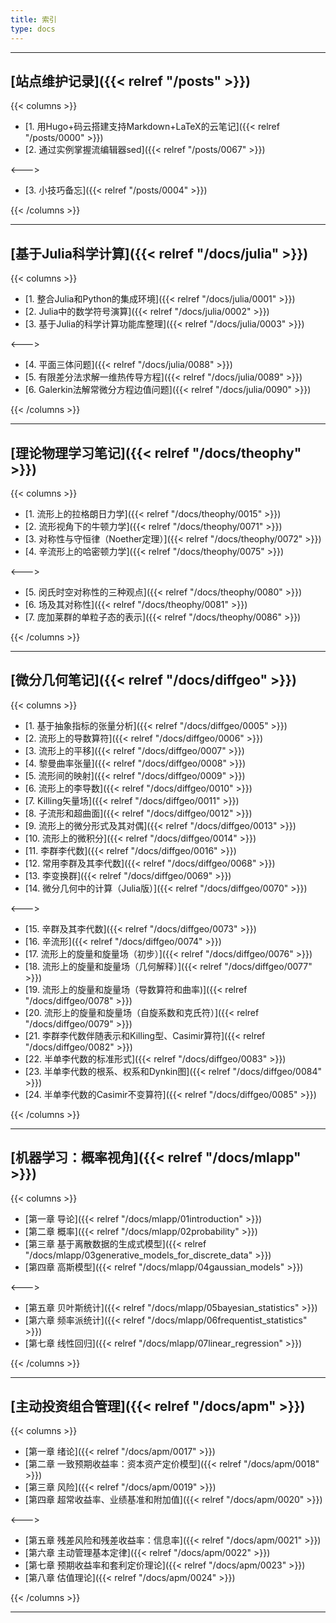 ```yaml
---
title: 索引
type: docs
---
```


----------

## [**站点维护记录**]({{< relref "/posts" >}})

{{< columns >}}


- [1. 用Hugo+码云搭建支持Markdown+LaTeX的云笔记]({{< relref "/posts/0000" >}})  
- [2. 通过实例掌握流编辑器sed]({{< relref "/posts/0067" >}})  

<--->

- [3. 小技巧备忘]({{< relref "/posts/0004" >}})   

{{< /columns >}}

----------

## [**基于Julia科学计算**]({{< relref "/docs/julia" >}}) 

{{< columns >}}

- [1. 整合Julia和Python的集成环境]({{< relref "/docs/julia/0001" >}})  
- [2. Julia中的数学符号演算]({{< relref "/docs/julia/0002" >}}) 
- [3. 基于Julia的科学计算功能库整理]({{< relref "/docs/julia/0003" >}})  

<--->

- [4. 平面三体问题]({{< relref "/docs/julia/0088" >}}) 
- [5. 有限差分法求解一维热传导方程]({{< relref "/docs/julia/0089" >}})    
- [6. Galerkin法解常微分方程边值问题]({{< relref "/docs/julia/0090" >}})  

{{< /columns >}}

----------

## [**理论物理学习笔记**]({{< relref "/docs/theophy" >}})  

{{< columns >}}

- [1. 流形上的拉格朗日力学]({{< relref "/docs/theophy/0015" >}}) 
- [2. 流形视角下的牛顿力学]({{< relref "/docs/theophy/0071" >}})
- [3. 对称性与守恒律（Noether定理）]({{< relref "/docs/theophy/0072" >}})
- [4. 辛流形上的哈密顿力学]({{< relref "/docs/theophy/0075" >}})

<--->
- [5. 闵氏时空对称性的三种观点]({{< relref "/docs/theophy/0080" >}})
- [6. 场及其对称性]({{< relref "/docs/theophy/0081" >}})
- [7. 庞加莱群的单粒子态的表示]({{< relref "/docs/theophy/0086" >}})

{{< /columns >}}

----------

## [**微分几何笔记**]({{< relref "/docs/diffgeo" >}})

{{< columns >}}

- [1. 基于抽象指标的张量分析]({{< relref "/docs/diffgeo/0005" >}})  
- [2. 流形上的导数算符]({{< relref "/docs/diffgeo/0006" >}}) 
- [3. 流形上的平移]({{< relref "/docs/diffgeo/0007" >}})    
- [4. 黎曼曲率张量]({{< relref "/docs/diffgeo/0008" >}})  
- [5. 流形间的映射]({{< relref "/docs/diffgeo/0009" >}})  
- [6. 流形上的李导数]({{< relref "/docs/diffgeo/0010" >}})  
- [7. Killing矢量场]({{< relref "/docs/diffgeo/0011" >}})  
- [8. 子流形和超曲面]({{< relref "/docs/diffgeo/0012" >}})
- [9. 流形上的微分形式及其对偶]({{< relref "/docs/diffgeo/0013" >}})
- [10. 流形上的微积分]({{< relref "/docs/diffgeo/0014" >}}) 
- [11. 李群李代数]({{< relref "/docs/diffgeo/0016" >}})
- [12. 常用李群及其李代数]({{< relref "/docs/diffgeo/0068" >}})
- [13. 李变换群]({{< relref "/docs/diffgeo/0069" >}})
- [14. 微分几何中的计算（Julia版）]({{< relref "/docs/diffgeo/0070" >}})

<--->
  
- [15. 辛群及其李代数]({{< relref "/docs/diffgeo/0073" >}}) 
- [16. 辛流形]({{< relref "/docs/diffgeo/0074" >}})
- [17. 流形上的旋量和旋量场（初步）]({{< relref "/docs/diffgeo/0076" >}})
- [18. 流形上的旋量和旋量场（几何解释）]({{< relref "/docs/diffgeo/0077" >}})
- [19. 流形上的旋量和旋量场（导数算符和曲率)]({{< relref "/docs/diffgeo/0078" >}})
- [20. 流形上的旋量和旋量场（自旋系数和克氏符）]({{< relref "/docs/diffgeo/0079" >}})
- [21. 李群李代数伴随表示和Killing型、Casimir算符]({{< relref "/docs/diffgeo/0082" >}})
- [22. 半单李代数的标准形式]({{< relref "/docs/diffgeo/0083" >}})
- [23. 半单李代数的根系、权系和Dynkin图]({{< relref "/docs/diffgeo/0084" >}})
- [24. 半单李代数的Casimir不变算符]({{< relref "/docs/diffgeo/0085" >}})

{{< /columns >}}

----------

## [**机器学习：概率视角**]({{< relref "/docs/mlapp" >}})

{{< columns >}}

- [第一章 导论]({{< relref "/docs/mlapp/01introduction" >}})
- [第二章 概率]({{< relref "/docs/mlapp/02probability" >}})
- [第三章 基于离散数据的生成式模型]({{< relref "/docs/mlapp/03generative_models_for_discrete_data" >}})
- [第四章 高斯模型]({{< relref "/docs/mlapp/04gaussian_models" >}})

<--->

- [第五章 贝叶斯统计]({{< relref "/docs/mlapp/05bayesian_statistics" >}})
- [第六章 频率派统计]({{< relref "/docs/mlapp/06frequentist_statistics" >}})
- [第七章 线性回归]({{< relref "/docs/mlapp/07linear_regression" >}})

{{< /columns >}}

----------

## [**主动投资组合管理**]({{< relref "/docs/apm" >}})

{{< columns >}}

- [第一章 绪论]({{< relref "/docs/apm/0017" >}})
- [第二章 一致预期收益率：资本资产定价模型]({{< relref "/docs/apm/0018" >}})
- [第三章 风险]({{< relref "/docs/apm/0019" >}})
- [第四章 超常收益率、业绩基准和附加值]({{< relref "/docs/apm/0020" >}})

<--->

- [第五章 残差风险和残差收益率：信息率]({{< relref "/docs/apm/0021" >}})
- [第六章 主动管理基本定律]({{< relref "/docs/apm/0022" >}})
- [第七章 预期收益率和套利定价理论]({{< relref "/docs/apm/0023" >}})
- [第八章 估值理论]({{< relref "/docs/apm/0024" >}})

{{< /columns >}}

----------

